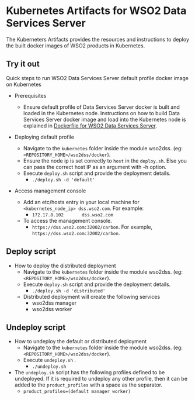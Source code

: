 # Kubernetes Artifacts for WSO2 Data Services Server #
The Kuberneters Artifacts provides the resources and instructions to deploy the built docker images of WSO2 products in Kubernetes.

## Try it out
Quick steps to run WSO2 Data Services Server default profile docker image on Kubernetes

* Prerequisites
    - Ensure default profile of Data Services Server docker is built and loaded in the Kubernetes node.
    Instructions on how to build Data Services Server docker image and load into the Kubernetes node is explained in [Dockerfile for WSO2 Data Services Server](https://github.com/wso2/kubernetes-artifacts/tree/master/wso2dss/docker/README.md#building-the-docker-images).

* Deploying default profile
    - Navigate to the `kubernetes` folder inside the module wso2dss. (eg: `<REPOSITORY_HOME>/wso2dss/docker`). 
    - Ensure the node ip is set correctly to `host` in the `deploy.sh`. 
      Else you can pass the correct host IP as an argument with -h option.
    - Execute `deploy.sh` script and provide the deployment details.
        + `./deploy.sh -d 'default'`

* Access management console
    - Add an etc/hosts entry in your local machine for `<kubernetes_node_ip> dss.wso2.com`. For example:
        + `172.17.8.102       dss.wso2.com`
    - To access the management console.
        +  `https://dss.wso2.com:32002/carbon`. For example, `https://dss.wso2.com:32002/carbon`.

## Deploy script
          
* How to deploy the distributed deployment
    - Navigate to the `kubernetes` folder inside the module wso2dss. (eg: `<REPOSITORY_HOME>/wso2dss/docker`).
    - Execute `deploy.sh` script and provide the deployment details.
        + `./deploy.sh -d 'distributed'`
    - Distributed deployment will create the following services
        + wso2dss manager
        + wso2dss worker 
    
## Undeploy script

* How to undeploy the default or distributed deployment
    - Navigate to the `kubernetes` folder inside the module wso2dss. (eg: `<REPOSITORY_HOME>/wso2dss/docker`).
    - Execute `undeploy.sh` .
        + `./undeploy.sh`           
* The `undeploy.sh` script has the following profiles defined to be undeployed. If it is required to undeploy any other profile, then it can be added to the `product_profiles` with a space as the separator.
    - `product_profiles=(default manager worker)`
